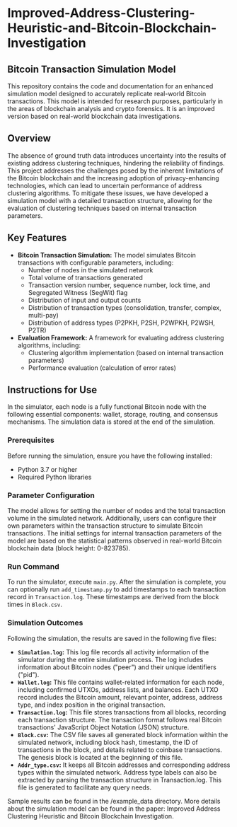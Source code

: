# Improved-Address-Clustering-Heuristic-and-Bitcoin-Blockchain-Investigation

## Bitcoin Transaction Simulation Model

This repository contains the code and documentation for an enhanced simulation model designed to accurately replicate real-world Bitcoin transactions. This model is intended for research purposes, particularly in the areas of blockchain analysis and crypto forensics. It is an improved version based on real-world blockchain data investigations.

## Overview

The absence of ground truth data introduces uncertainty into the results of existing address clustering techniques, hindering the reliability of findings. This project addresses the challenges posed by the inherent limitations of the Bitcoin blockchain and the increasing adoption of privacy-enhancing technologies, which can lead to uncertain performance of address clustering algorithms. To mitigate these issues, we have developed a simulation model with a detailed transaction structure, allowing for the evaluation of clustering techniques based on internal transaction parameters.

## Key Features

*   **Bitcoin Transaction Simulation:** The model simulates Bitcoin transactions with configurable parameters, including:
    *   Number of nodes in the simulated network
    *   Total volume of transactions generated
    *   Transaction version number, sequence number, lock time, and Segregated Witness (SegWit) flag
    *   Distribution of input and output counts
    *   Distribution of transaction types (consolidation, transfer, complex, multi-pay)
    *   Distribution of address types (P2PKH, P2SH, P2WPKH, P2WSH, P2TR)
*   **Evaluation Framework:** A framework for evaluating address clustering algorithms, including:
    *   Clustering algorithm implementation (based on internal transaction parameters)
    *   Performance evaluation (calculation of error rates)

## Instructions for Use
In the simulator, each node is a fully functional Bitcoin node with the following essential components: wallet, storage, routing, and consensus mechanisms. The simulation data is stored at the end of the simulation.

### Prerequisites

Before running the simulation, ensure you have the following installed:

*   Python 3.7 or higher
*   Required Python libraries

### Parameter Configuration

The model allows for setting the number of nodes and the total transaction volume in the simulated network. Additionally, users can configure their own parameters within the transaction structure to simulate Bitcoin transactions. The initial settings for internal transaction parameters of the model are based on the statistical patterns observed in real-world Bitcoin blockchain data (block height: 0-823785).

### Run Command

To run the simulator, execute `main.py`. After the simulation is complete, you can optionally run `add_timestamp.py` to add timestamps to each transaction record in `Transaction.log`. These timestamps are derived from the block times in `Block.csv`.

### Simulation Outcomes

Following the simulation, the results are saved in the following five files:

*   **`Simulation.log`:** This log file records all activity information of the simulator during the entire simulation process. The log includes information about Bitcoin nodes ("peer") and their unique identifiers ("pid").
*   **`Wallet.log`:** This file contains wallet-related information for each node, including confirmed UTXOs, address lists, and balances. Each UTXO record includes the Bitcoin amount, relevant pointer, address, address type, and index position in the original transaction.
*   **`Transaction.log`:** This file stores transactions from all blocks, recording each transaction structure. The transaction format follows real Bitcoin transactions' JavaScript Object Notation (JSON) structure. 
*   **`Block.csv`:** The CSV file saves all generated block information within the simulated network, including block hash, timestamp, the ID of transactions in the block, and details related to coinbase transactions. The genesis block is located at the beginning of this file.
*   **`Addr_type.csv`:** It keeps all Bitcoin addresses and corresponding address types within the simulated network. Address type labels can also be extracted by parsing the transaction structure in Transaction.log. This file is generated to facilitate any query needs.

Sample results can be found in the /example_data directory. More details about the simulation model can be found in the paper: Improved Address Clustering Heuristic and Bitcoin Blockchain Investigation.



